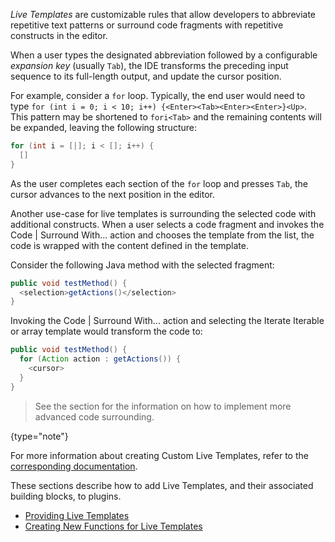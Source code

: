 [//]: # (title: Live Templates)

<!-- Copyright 2000-2022 JetBrains s.r.o. and other contributors. Use of this source code is governed by the Apache 2.0 license that can be found in the LICENSE file. -->

*Live Templates* are customizable rules that allow developers to abbreviate repetitive text patterns or surround code fragments with repetitive constructs in the editor.

When a user types the designated abbreviation followed by a configurable *expansion key* (usually `Tab`), the IDE transforms the preceding input sequence to its full-length output, and update the cursor position.

For example, consider a `for` loop.
Typically, the end user would need to type `for (int i = 0; i < 10; i++) {<Enter><Tab><Enter><Enter>}<Up>`.
This pattern may be shortened to `fori<Tab>` and the remaining contents will be expanded, leaving the following structure:

```java
for (int i = [|]; i < []; i++) {
  []
}
```

As the user completes each section of the `for` loop and presses `Tab`, the cursor advances to the next position in the editor.

Another use-case for live templates is surrounding the selected code with additional constructs.
When a user selects a code fragment and invokes the <menupath>Code | Surround With...</menupath> action and chooses the template from the list, the code is wrapped with the content defined in the template.

Consider the following Java method with the selected fragment:

```java
public void testMethod() {
  <selection>getActions()</selection>
}
```

Invoking the <menupath>Code | Surround With...</menupath> action and selecting the <control>Iterate Iterable or array</control> template would transform the code to:

```java
public void testMethod() {
  for (Action action : getActions()) {
    <cursor>
  }
}
```

> See the [](surround_with.md) section for the information on how to implement more advanced code surrounding.
>
{type="note"}

For more information about creating Custom Live Templates, refer to the [corresponding documentation](https://www.jetbrains.com/idea/help/creating-and-editing-live-templates.html).

These sections describe how to add Live Templates, and their associated building blocks, to plugins.
 * [Providing Live Templates](template_support.md)
 * [Creating New Functions for Live Templates](new_macros.md)
